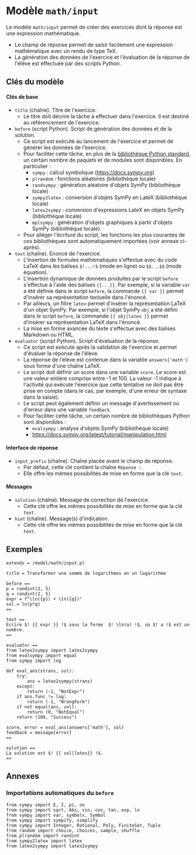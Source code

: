 # Modèle `math/input`

Le modèle `math/input` permet de créer des exercices dont la réponse est une expression mathématique.
* Le champ de réponse permet de saisir facilement une expression mathématique avec un rendu de type TeX. 
* La génération des données de l'exercice et l'évaluation de la réponse de l'élève est effectuée par des scripts Python.

## Clés du modèle

#### Clés de base
* `title` (chaîne). Titre de l'exercice.
    * Le titre doit décrire la tâche à effectuer dans l'exercice. Il est destiné au référencement de l'exercice.
* `before` (script Python). Script de génération des données et de la solution.
    * Ce script est exécuté au lancement de l'exercice et permet de générer les données de l'exercice.
    * Pour faciliter cette tâche, en plus de la [bibliothèque Python standard](https://docs.python.org/fr/3/library/index.html), un certain nombre de paquets et de modules sont disponibles. En particulier :
        * `sympy` : calcul symbolique (https://docs.sympy.org)
        * `plrandom` : fonctions aléatoires (bibliothèque locale)
        * `randsympy` : génération aléatoire d'objets SymPy (bibliothèque locale)
        * `sympy2latex` : conversion d'objets SymPy en LateX (bibliothèque locale)
        * `latex2sympy` : conversion d'expressions LateX en objets SymPy (bibliothèque locale)
        * `mplsympy` : génération d'objets graphiques à partir d'objets SymPy (bibliothèque locale)
    * Pour alléger l'écriture du script, les fonctions les plus courantes de ces bibliothèques sont automatiquement importées (voir annexe ci-après).
* `text` (chaîne). Enoncé de l'exercice. 
    * L'insertion de formules mathématiques s'effectue avec du code LaTeX dans les balises `$!...!$` (mode en ligne) ou `$$...$$` (mode équation).
    * L'insertion dynamique de données produites par le script `before` s'effectue à l'aide des balises `{{...}}`. Par exemple, si la variable `var` a été définie dans le script `before`, la commande `{{ var }}` permet d'insérer sa représentation textuelle dans l'énoncé.
    * Par ailleurs, un filtre `latex` permet d'insérer la représentation LaTeX d'un objet SymPy. Par exemple, si l'objet SymPy `obj` a été défini dans le script `before`, la commande `{{ obj|latex }}` permet d'insérer sa représentation LaTeX dans l'énoncé.
    * La mise en forme avancée du texte s'effectue avec des balises Markdown ou HTML.
* `evaluator` (script Python). Script d'évaluation de la réponse.
    * Ce script est exécuté après la validation de l'exercice et permet d'évaluer la réponse de l'élève.
    * La réponse de l'élève est contenue dans la variable `answers['math']` sous forme d'une chaîne LaTeX.
    * Le script doit définir un score dans une variable `score`. Le score est une valeur entière comprise entre -1 et 100. La valeur -1 indique à l'activité qui exécute l'exercice que cette tentative ne doit pas être prise en compte (dans le cas, par exemple, d'une erreur de syntaxe dans la saisie).
    * Le script peut également définir un message d'avertissement ou d'erreur dans une variable `feedback`.
    * Pour faciliter cette tâche, un certain nombre de bibliothèques Python sont disponibles :
        * `evalsympy` : analyse d'objets SymPy (bibliothèque locale)
        * https://docs.sympy.org/latest/tutorial/manipulation.html

    


#### Interface de réponse
* `input_prefix` (chaîne). Chaîne placée avant le champ de réponse. 
    * Par défaut, cette clé contient la chaîne `Réponse :`. 
    * Elle offre les mêmes possibilités de mise en forme que la clé `text`.

#### Messages
* `solution` (chaîne). Message de correction de l'exercice.
    * Cette clé offre les mêmes possibilités de mise en forme que la clé `text`.
* `hint` (chaîne). Message(s) d'indication.
    * Cette clé offre les mêmes possibilités de mise en forme que la clé `text`.

## Exemples

```
extends = /model/math/input.pl

title = Transformer une somme de logarithmes en un logarithme

before ==
p = randint(2, 5)
q = randint(2, 5)
expr = f"\ln({p}) + \ln({q})"
sol = ln(p*q)
==

text ==
Ecrire $! {{ expr }} !$ sous la forme  $! \ln(a) !$, où $! a !$ est un nombre.
==

evaluator ==
from latex2sympy import latex2sympy
from evalsympy import equal
from sympy import log

def eval_ans(strans, sol):
    try:
        ans = latex2sympy(strans)
    except:
        return (-1, "NotExpr")
    if ans.func != log:
        return (-1, "WrongForm")
    if not equal(ans, sol):
        return (0, "NotEqual")
    return (100, "Success")

score, error = eval_ans(answers['math'], sol)
feedback = message[error]
==

solution ==
La solution est $! {{ sol|latex}} !$.
==
```

## Annexes

### Importations automatiques du `before`

```
from sympy import E, I, pi, oo
from sympy import sqrt, Abs, sin, cos, tan, exp, ln
from sympy import var, symbols, Symbol
from sympy import sympify, simplify
from sympy import Integer, Rational, Poly, FiniteSet, Tuple
from random import choice, choices, sample, shuffle
from plrandom import randint
from sympy2latex import latex
from latex2sympy import latex2sympy
```
